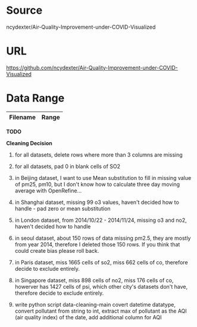 # Source
ncydexter/Air-Quality-Improvement-under-COVID-Visualized

# URL
https://github.com/ncydexter/Air-Quality-Improvement-under-COVID-Visualized

# Data Range
| Filename | Range |
| ----------- | ----------- |
**TODO**


**Cleaning Decision**
1. for all datasets, delete rows where more than 3 columns are missing

2. for all datasets, pad 0 in blank cells of SO2

3. in Beijing dataset, I want to use Mean substitution to fill in missing value of pm25, pm10, but I don't know how to calculate three day moving average with OpenRefine...

4. in Shanghai dataset, missing 99 o3 values, haven't decided how to handle - pad zero or mean substitution

5. in London dataset, from 2014/10/22 - 2014/11/24, missing o3 and no2, haven't decided how to handle

6. in seoul dataset, about 150 rows of data missing pm2.5, they are mostly from year 2014, therefore I deleted those 150 rows. If you think that could create bias please roll back. 

7. in Paris dataset, miss 1665 cells of so2, miss 662 cells of co, therefore decide to exclude entirely.

8. in Singapore dataset, miss 898 cells of no2, miss 176 cells of co, howerver has 1427 cells of psi, which other city's datasets don't have, therefore decide to exclude entirely.

9. write python script data-cleaning-main covert datetime datatype, convert pollutant from string to int, 
extract max of pollutant as the AQI (air quality index) of the date, add additional column for AQI
